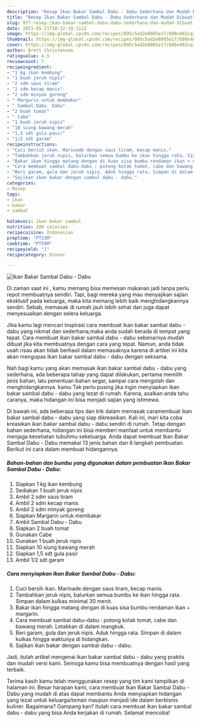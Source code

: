 ```yaml
---
description: "Resep Ikan Bakar Sambal Dabu - Dabu Sederhana dan Mudah Dibuat"
title: "Resep Ikan Bakar Sambal Dabu - Dabu Sederhana dan Mudah Dibuat"
slug: 977-resep-ikan-bakar-sambal-dabu-dabu-sederhana-dan-mudah-dibuat
date: 2021-05-21T10:32:19.111Z
image: https://img-global.cpcdn.com/recipes/095c5ad2e8085e17/680x482cq70/ikan-bakar-sambal-dabu-dabu-foto-resep-utama.jpg
thumbnail: https://img-global.cpcdn.com/recipes/095c5ad2e8085e17/680x482cq70/ikan-bakar-sambal-dabu-dabu-foto-resep-utama.jpg
cover: https://img-global.cpcdn.com/recipes/095c5ad2e8085e17/680x482cq70/ikan-bakar-sambal-dabu-dabu-foto-resep-utama.jpg
author: Brett Christensen
ratingvalue: 4.5
reviewcount: 7
recipeingredient:
- "1 kg ikan kembung"
- "1 buah jeruk nipis"
- "2 sdm saus tiram"
- "2 sdm kecap manis"
- "2 sdm minyak goreng"
- " Margarin untuk membakar"
- " Sambal Dabu  Dabu"
- "2 buah tomat"
- " Cabe"
- "1 buah jeruk nipis"
- "10 siung bawang merah"
- "1,5 sdt gula pasir"
- "1/2 sdt garam"
recipeinstructions:
- "Cuci bersih ikan. Marinade dengan saus tiram, kecap manis."
- "Tambahkan jeruk nipis, balurkan semua bumbu ke ikan hingga rata. Simpan dalam kulkas minimal 30 menit."
- "Bakar ikan hingga matang dengan di kuas sisa bumbu rendaman ikan + margarin."
- "Cara membuat sambal dabu-dabu : potong kotak tomat, cabe dan bawang merah. Letakkan di dalam mangkuk."
- "Beri garam, gula dan jeruk nipis. Aduk hingga rata. Simpan di dalam kulkas hingga waktunya di hidangkan."
- "Sajikan ikan bakar dengan sambal dabu - dabu."
categories:
- Resep
tags:
- ikan
- bakar
- sambal

katakunci: ikan bakar sambal 
nutrition: 200 calories
recipecuisine: Indonesian
preptime: "PT23M"
cooktime: "PT59M"
recipeyield: "1"
recipecategory: Dinner

---
```



![Ikan Bakar Sambal Dabu - Dabu](https://img-global.cpcdn.com/recipes/095c5ad2e8085e17/680x482cq70/ikan-bakar-sambal-dabu-dabu-foto-resep-utama.jpg)

Di zaman  saat ini , kamu memang bisa memesan makanan jadi tanpa perlu repot membuatnya sendiri. Tapi, bagi mereka yang mau menyajikan sajian eksklusif pada keluarga, maka kita memang lebih baik menghidangkannya sendiri. Sebab, memasak di rumah jauh lebih sehat dan juga dapat menyesuaikan dengan selera keluarga.

Jika kamu lagi mencari inspirasi cara membuat ikan bakar sambal dabu - dabu yang nikmat dan sederhana,maka anda sudah berada di tempat yang tepat. Cara membuat ikan bakar sambal dabu - dabu  sebenarnya mudah dibuat jika kita membuatnya dengan cara yang tepat. Namun, anda tidak usah risau akan tidak berhasil dalam memasaknya 
karena di artikel ini kita akan mengupas ikan bakar sambal dabu - dabu dengan seksama.  



Nah bagi kamu yang akan memasak ikan bakar sambal dabu - dabu yang sederhana, ada beberapa tahap yang dapat dilakukan, pertama memilih jenis bahan, lalu penentuan bahan segar, sampai cara mengolah dan menghidangkannya. kamu Tak perlu pusing jika ingin menyiapkan ikan bakar sambal dabu - dabu yang lezat di rumah. Karena, asalkan anda  tahu caranya, maka hidangan ini bisa menjadi sajian yang istimewa.

Di bawah ini, ada beberapa tips dan trik dalam memasak caramembuat ikan bakar sambal dabu - dabu yang siap dikreasikan. Kali ini, mari kita coba kreasikan ikan bakar sambal dabu - dabu sendiri di rumah. Tetap dengan bahan sederhana, hidangan ini bisa memberi manfaat untuk membantu menjaga kesehatan tubuhmu sekeluarga. Anda dapat membuat Ikan Bakar Sambal Dabu - Dabu memakai 13 jenis bahan dan 6 langkah pembuatan. Berikut ini cara dalam membuat hidangannya.

<!--inarticleads1-->

##### Bahan-bahan dan bumbu yang digunakan dalam pembuatan Ikan Bakar Sambal Dabu - Dabu:

1. Siapkan 1 kg ikan kembung
1. Sediakan 1 buah jeruk nipis
1. Ambil 2 sdm saus tiram
1. Ambil 2 sdm kecap manis
1. Ambil 2 sdm minyak goreng
1. Siapkan  Margarin untuk membakar
1. Ambil  Sambal Dabu - Dabu
1. Siapkan 2 buah tomat
1. Gunakan  Cabe
1. Gunakan 1 buah jeruk nipis
1. Siapkan 10 siung bawang merah
1. Siapkan 1,5 sdt gula pasir
1. Ambil 1/2 sdt garam




<!--inarticleads2-->

##### Cara menyiapkan Ikan Bakar Sambal Dabu - Dabu:

1. Cuci bersih ikan. Marinade dengan saus tiram, kecap manis.
1. Tambahkan jeruk nipis, balurkan semua bumbu ke ikan hingga rata. Simpan dalam kulkas minimal 30 menit.
1. Bakar ikan hingga matang dengan di kuas sisa bumbu rendaman ikan + margarin.
1. Cara membuat sambal dabu-dabu : potong kotak tomat, cabe dan bawang merah. Letakkan di dalam mangkuk.
1. Beri garam, gula dan jeruk nipis. Aduk hingga rata. Simpan di dalam kulkas hingga waktunya di hidangkan.
1. Sajikan ikan bakar dengan sambal dabu - dabu.




Jadi, itulah artikel mengenai  ikan bakar sambal dabu - dabu  yang praktis dan mudah versi kami. Semoga kamu bisa membuatnya dengan hasil yang terbaik. 

Terima kasih kamu telah menggunakan resep yang tim kami tampilkan di halaman ini. Besar harapan kami, cara membuat  Ikan Bakar Sambal Dabu - Dabu yang mudah di atas dapat membantu Anda menyiapkan hidangan yang lezat untuk keluarga/teman maupun menjadi ide dalam berbisnis kuliner. Bagaimana? Gampang kan? Itulah cara membuat ikan bakar sambal dabu - dabu yang bisa Anda kerjakan di rumah. Selamat mencoba!

